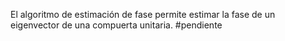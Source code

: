 El algoritmo de estimación de fase permite estimar la fase de un eigenvector de una compuerta unitaria.
#pendiente